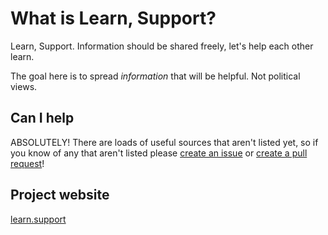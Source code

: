 # What is Learn, Support?
Learn, Support. Information should be shared freely, let's help each other learn.

The goal here is to spread _information_ that will be helpful. Not political views.

## Can I help
ABSOLUTELY! There are loads of useful sources that aren't listed yet, so if you know of any that aren't listed please [create an issue](https://help.github.com/en/github/managing-your-work-on-github/creating-an-issue) or [create a pull request](https://help.github.com/en/github/collaborating-with-issues-and-pull-requests/creating-a-pull-request)!

## Project website
[learn.support](https://learn.support)